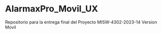 # AlarmaxPro_Movil_UX
Repositorio para la entrega final del Proyecto MISW-4302-2023-14 Version Movil
